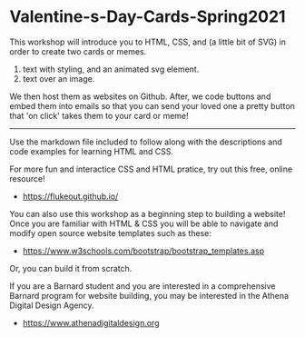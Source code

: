 # Valentine-s-Day-Cards-Spring2021

This workshop will introduce you to HTML, CSS, and (a little bit of SVG) in order to create two cards or memes. 
1. text with styling, and an animated svg element. 
2. text over an image. 

We then host them as websites on Github. After, we code buttons and embed them into emails so that you can send your loved one a pretty button that 'on click' takes them to your card or meme!

----

Use the markdown file included to follow along with the descriptions and code examples for learning HTML and CSS.  

For more fun and interactice CSS and HTML pratice, try out this free, online resource!
  - https://flukeout.github.io/
  
You can also use this workshop as a beginning step to building a website!  
Once you are familiar with HTML & CSS you will be able to navigate and modify open source website templates such as these: 
  - https://www.w3schools.com/bootstrap/bootstrap_templates.asp
  
Or, you can build it from scratch.

If you are a Barnard student and you are interested in a comprehensive Barnard program for website building, you may be interested in the Athena Digital Design Agency.
  - https://www.athenadigitaldesign.org
